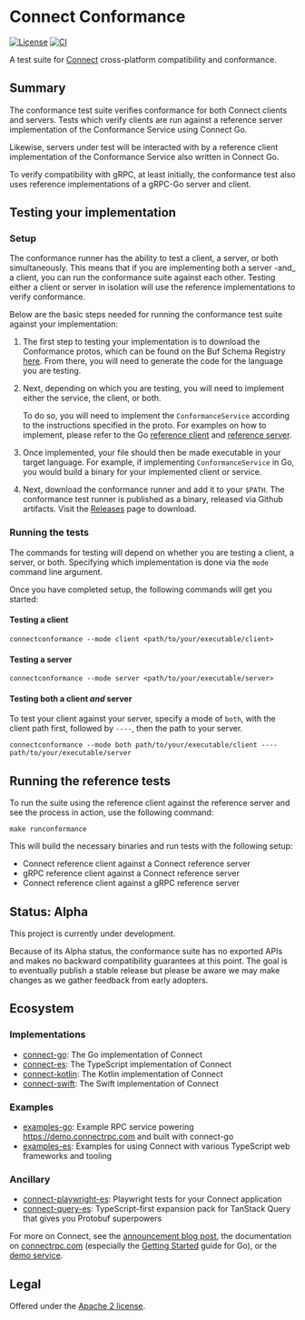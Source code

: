 # Connect Conformance

[![License](https://img.shields.io/github/license/connectrpc/conformance?color=blue)][license]
[![CI](https://github.com/connectrpc/conformance/actions/workflows/ci.yaml/badge.svg?branch=main)][ci]

A test suite for [Connect](https://connectrpc.com) cross-platform compatibility and conformance.

## Summary

The conformance test suite verifies conformance for both Connect clients and servers. Tests which
verify clients are run against a reference server implementation of the Conformance Service using Connect Go.

Likewise, servers under test will be interacted with by a reference client implementation of the Conformance
Service also written in Connect Go.

To verify compatibility with gRPC, at least initially, the conformance test also uses reference implementations of a gRPC-Go
server and client.

## Testing your implementation

### Setup
<!-- TODO - How in-depth do we want to get here with instructions? Should we specify how to generate files
from the BSR (which would also depend on their language). Or do we just specify a simple command for getting
the protos -->
The conformance runner has the ability to test a client, a server, or both simultaneously. This means that if you are
implementing both a server -and_ a client, you can run the conformance suite against each other. Testing either a client
or server in isolation will use the reference implementations to verify conformance.

Below are the basic steps needed for running the conformance test suite against your implementation:

1. The first step to testing your implementation is to download the Conformance protos, which can be found on the
   Buf Schema Registry [here](TODO). From there, you will need to generate the code for the language you are testing.

2. Next, depending on which you are testing, you will need to implement either the service, the client, or both.

   To do so, you will need to implement the `ConformanceService` according to the instructions specified in the
   proto. For examples on how to implement, please refer to the Go [reference client](./internal/app/referenceclient)
   and [reference server](./internal/app/referenceserver).

3. Once implemented, your file should then be made executable in your target language. For example, if implementing
  `ConformanceService` in Go, you would build a binary for your implemented client or service.

4. Next, download the conformance runner and add it to your `$PATH`. The conformance test runner is published as a
   binary, released via Github artifacts. Visit the [Releases](https://github.com/connectrpc/conformance/releases) page to download.


### Running the tests

The commands for testing will depend on whether you are testing a client, a server, or both.
Specifying which implementation is done via the `mode` command line argument.

Once you have completed setup, the following commands will get you started:

#### Testing a client

`connectconformance --mode client <path/to/your/executable/client>`

#### Testing a server

`connectconformance --mode server <path/to/your/executable/server>`

#### Testing both a client _and_ server

To test your client against your server, specify a mode of `both`, with the client
path first, followed by `----`, then the path to your server.

`connectconformance --mode both path/to/your/executable/client ---- path/to/your/executable/server`

## Running the reference tests

To run the suite using the reference client against the reference server and see
the process in action, use the following command:

`make runconformance`

This will build the necessary binaries and run tests with the following setup:

* Connect reference client against a Connect reference server
* gRPC reference client against a Connect reference server
* Connect reference client against a gRPC reference server

<!-- What should we put as our status which properly conveys this is still a
work in progress? Alpha seems wrong bc our stuff is all at a v1 -->
## Status: Alpha

This project is currently under development.

Because of its Alpha status, the conformance suite has no exported APIs
and makes no backward compatibility guarantees at this point. The goal is to
eventually publish a stable release but please be aware we may make changes
as we gather feedback from early adopters.


## Ecosystem

### Implementations

* [connect-go](https://github.com/connectrpc/connect-go):
  The Go implementation of Connect
* [connect-es](https://github.com/connectrpc/connect-es):
  The TypeScript implementation of Connect
* [connect-kotlin](https://github.com/connectrpc/connect-kotlin):
  The Kotlin implementation of Connect
* [connect-swift](https://github.com/connectrpc/connect-swift):
  The Swift implementation of Connect

### Examples

* [examples-go](https://github.com/connectrpc/examples-go):
  Example RPC service powering https://demo.connectrpc.com and built with connect-go
* [examples-es](https://github.com/connectrpc/examples-es):
  Examples for using Connect with various TypeScript web frameworks and tooling

### Ancillary

* [connect-playwright-es](https://github.com/connectrpc/connect-playwright-es):
  Playwright tests for your Connect application
* [connect-query-es](https://github.com/connectrpc/connect-query-es):
  TypeScript-first expansion pack for TanStack Query that gives you Protobuf superpowers


For more on Connect, see the [announcement blog post][blog], the documentation
on [connectrpc.com][docs] (especially the [Getting Started] guide for Go), or
the [demo service][demo].

## Legal

Offered under the [Apache 2 license][license].

[license]: https://github.com/connectrpc/conformance/blob/main/LICENSE
[Getting Started]: https://connectrpc.com/docs/go/getting-started
[blog]: https://buf.build/blog/connect-a-better-grpc
[ci]: https://github.com/connectrpc/conformance/actions/workflows/ci.yaml
[connect-go]: https://github.com/connectrpc/connect-go
[connect-es]: https://github.com/connectrpc/connect-es
[demo]: https://github.com/connectrpc/examples-go
[docs]: https://connectrpc.com
[license]: https://github.com/connectrpc/conformance/blob/main/LICENSE
[protobuf-es]: https://github.com/bufbuild/protobuf-es
